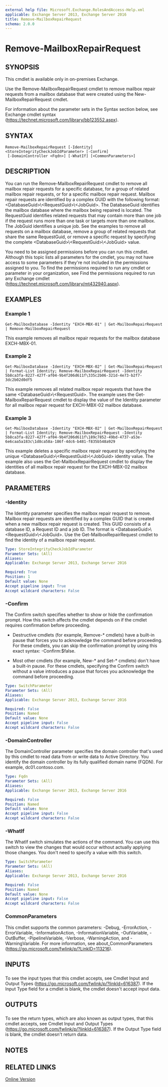 ```yaml
---
external help file: Microsoft.Exchange.RolesAndAccess-Help.xml
applicable: Exchange Server 2013, Exchange Server 2016
title: Remove-MailboxRepairRequest
schema: 2.0.0
---
```


# Remove-MailboxRepairRequest

## SYNOPSIS
This cmdlet is available only in on-premises Exchange.

Use the Remove-MailboxRepairRequest cmdlet to remove mailbox repair requests from a mailbox database that were created using the New-MailboxRepairRequest cmdlet.

For information about the parameter sets in the Syntax section below, see Exchange cmdlet syntax (https://technet.microsoft.com/library/bb123552.aspx).

## SYNTAX

```
Remove-MailboxRepairRequest [-Identity] <StoreIntegrityCheckJobIdParameter> [-Confirm]
 [-DomainController <Fqdn>] [-WhatIf] [<CommonParameters>]
```

## DESCRIPTION
You can run the Remove-MailboxRepairRequest cmdlet to remove all mailbox repair requests for a specific database, for a group of related mailbox repair requests, or for a specific mailbox repair request. Mailbox repair requests are identified by a complex GUID with the following format: \<DatabaseGuid\>\\\<RequestGuid\>\\\<JobGuid\>. The DatabaseGuid identifies the mailbox database where the mailbox being repaired is located. The RequestGuid identifies related requests that may contain more than one job if the request runs more than one task or targets more than one mailbox. The JobGuid identifies a unique job. See the examples to remove all requests on a mailbox database, remove a group of related requests that share the same RequestGuid, or remove a specific request by specifying the complete \<DatabaseGuid\>\\\<RequestGuid\>\\\<JobGuid\> value.

You need to be assigned permissions before you can run this cmdlet. Although this topic lists all parameters for the cmdlet, you may not have access to some parameters if they're not included in the permissions assigned to you. To find the permissions required to run any cmdlet or parameter in your organization, see Find the permissions required to run any Exchange cmdlet (https://technet.microsoft.com/library/mt432940.aspx).

## EXAMPLES

### Example 1
```
Get-MailboxDatabase -Identity "EXCH-MBX-01" | Get-MailboxRepairRequest | Remove-MailboxRepairRequest
```

This example removes all mailbox repair requests for the mailbox database EXCH-MBX-01.

### Example 2
```
Get-MailboxDatabase -Identity "EXCH-MBX-02" | Get-MailboxRepairRequest | Format-List Identity; Remove-MailboxRepairRequest -Identity 5b8ca3fa-8227-427f-af04-9b4f206d611f\335c2b06-321d-4e73-b2f7-3dc2b02d0df5
```

This example removes all related mailbox repair requests that have the same \<DatabaseGuid\>\\\<RequestGuid\>. The example uses the Get-MailboxRepairRequest cmdlet to display the value of the Identity parameter for all mailbox repair request for EXCH-MBX-02 mailbox database.

### Example 3
```
Get-MailboxDatabase -Identity "EXCH-MBX-02" | Get-MailboxRepairRequest | Format-List Identity; Remove-MailboxRepairRequest -Identity 5b8ca3fa-8227-427f-af04-9b4f206d611f\189c7852-49bd-4737-a53e-6e6caa5a183c\1d8ca58a-186f-4dc6-b481-f835b548a929
```

This example deletes a specific mailbox repair request by specifying the unique \<DatabaseGuid\>\\\<RequestGuid\>\\\<JobGuid\> identity value. The example also uses the Get-MailboxRepairRequest cmdlet to display the identities of all mailbox repair request for the EXCH-MBX-02 mailbox database.

## PARAMETERS

### -Identity
The Identity parameter specifies the mailbox repair request to remove. Mailbox repair requests are identified by a complex GUID that is created when a new mailbox repair request is created. This GUID consists of a database ID, a Request ID and a job ID. The format is \<DatabaseGuid\>\\\<RequestGuid\>\\\<JobGuid\>. Use the Get-MailboxRepairRequest cmdlet to find the identity of a mailbox repair request.

```yaml
Type: StoreIntegrityCheckJobIdParameter
Parameter Sets: (All)
Aliases:
Applicable: Exchange Server 2013, Exchange Server 2016

Required: True
Position: 1
Default value: None
Accept pipeline input: True
Accept wildcard characters: False
```

### -Confirm
The Confirm switch specifies whether to show or hide the confirmation prompt. How this switch affects the cmdlet depends on if the cmdlet requires confirmation before proceeding.

- Destructive cmdlets (for example, Remove-\* cmdlets) have a built-in pause that forces you to acknowledge the command before proceeding. For these cmdlets, you can skip the confirmation prompt by using this exact syntax: -Confirm:$false.

- Most other cmdlets (for example, New-\* and Set-\* cmdlets) don't have a built-in pause. For these cmdlets, specifying the Confirm switch without a value introduces a pause that forces you acknowledge the command before proceeding.

```yaml
Type: SwitchParameter
Parameter Sets: (All)
Aliases:
Applicable: Exchange Server 2013, Exchange Server 2016

Required: False
Position: Named
Default value: None
Accept pipeline input: False
Accept wildcard characters: False
```

### -DomainController
The DomainController parameter specifies the domain controller that's used by this cmdlet to read data from or write data to Active Directory. You identify the domain controller by its fully qualified domain name (FQDN). For example, dc01.contoso.com.

```yaml
Type: Fqdn
Parameter Sets: (All)
Aliases:
Applicable: Exchange Server 2013, Exchange Server 2016

Required: False
Position: Named
Default value: None
Accept pipeline input: False
Accept wildcard characters: False
```

### -WhatIf
The WhatIf switch simulates the actions of the command. You can use this switch to view the changes that would occur without actually applying those changes. You don't need to specify a value with this switch.

```yaml
Type: SwitchParameter
Parameter Sets: (All)
Aliases:
Applicable: Exchange Server 2013, Exchange Server 2016

Required: False
Position: Named
Default value: None
Accept pipeline input: False
Accept wildcard characters: False
```

### CommonParameters
This cmdlet supports the common parameters: -Debug, -ErrorAction, -ErrorVariable, -InformationAction, -InformationVariable, -OutVariable, -OutBuffer, -PipelineVariable, -Verbose, -WarningAction, and -WarningVariable. For more information, see about_CommonParameters (https://go.microsoft.com/fwlink/p/?LinkID=113216).

## INPUTS

###  
To see the input types that this cmdlet accepts, see Cmdlet Input and Output Types (https://go.microsoft.com/fwlink/p/?linkId=616387). If the Input Type field for a cmdlet is blank, the cmdlet doesn't accept input data.

## OUTPUTS

###  
To see the return types, which are also known as output types, that this cmdlet accepts, see Cmdlet Input and Output Types (https://go.microsoft.com/fwlink/p/?linkId=616387). If the Output Type field is blank, the cmdlet doesn't return data.

## NOTES

## RELATED LINKS

[Online Version](https://technet.microsoft.com/library/7f5e19bb-4d3e-4454-b4cf-b530c797cfa4.aspx)
